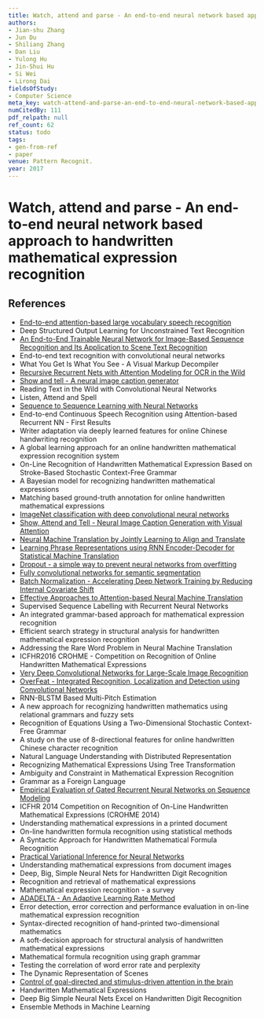 ```yaml
---
title: Watch, attend and parse - An end-to-end neural network based approach to handwritten mathematical expression recognition
authors:
- Jian-shu Zhang
- Jun Du
- Shiliang Zhang
- Dan Liu
- Yulong Hu
- Jin-Shui Hu
- Si Wei
- Lirong Dai
fieldsOfStudy:
- Computer Science
meta_key: watch-attend-and-parse-an-end-to-end-neural-network-based-approach-to-handwritten-mathematical-expression-recognition
numCitedBy: 111
pdf_relpath: null
ref_count: 62
status: todo
tags:
- gen-from-ref
- paper
venue: Pattern Recognit.
year: 2017
---
```


# Watch, attend and parse - An end-to-end neural network based approach to handwritten mathematical expression recognition

## References

- [End-to-end attention-based large vocabulary speech recognition](./end-to-end-attention-based-large-vocabulary-speech-recognition.md)
- Deep Structured Output Learning for Unconstrained Text Recognition
- [An End-to-End Trainable Neural Network for Image-Based Sequence Recognition and Its Application to Scene Text Recognition](./an-end-to-end-trainable-neural-network-for-image-based-sequence-recognition-and-its-application-to-scene-text-recognition.md)
- End-to-end text recognition with convolutional neural networks
- What You Get Is What You See - A Visual Markup Decompiler
- [Recursive Recurrent Nets with Attention Modeling for OCR in the Wild](./recursive-recurrent-nets-with-attention-modeling-for-ocr-in-the-wild.md)
- [Show and tell - A neural image caption generator](./show-and-tell-a-neural-image-caption-generator.md)
- Reading Text in the Wild with Convolutional Neural Networks
- Listen, Attend and Spell
- [Sequence to Sequence Learning with Neural Networks](./sequence-to-sequence-learning-with-neural-networks.md)
- End-to-end Continuous Speech Recognition using Attention-based Recurrent NN - First Results
- Writer adaptation via deeply learned features for online Chinese handwriting recognition
- A global learning approach for an online handwritten mathematical expression recognition system
- On-Line Recognition of Handwritten Mathematical Expression Based on Stroke-Based Stochastic Context-Free Grammar
- A Bayesian model for recognizing handwritten mathematical expressions
- Matching based ground-truth annotation for online handwritten mathematical expressions
- [ImageNet classification with deep convolutional neural networks](./imagenet-classification-with-deep-convolutional-neural-networks.md)
- [Show, Attend and Tell - Neural Image Caption Generation with Visual Attention](./show-attend-and-tell-neural-image-caption-generation-with-visual-attention.md)
- [Neural Machine Translation by Jointly Learning to Align and Translate](./neural-machine-translation-by-jointly-learning-to-align-and-translate.md)
- [Learning Phrase Representations using RNN Encoder-Decoder for Statistical Machine Translation](./learning-phrase-representations-using-rnn-encoder-decoder-for-statistical-machine-translation.md)
- [Dropout - a simple way to prevent neural networks from overfitting](./dropout-a-simple-way-to-prevent-neural-networks-from-overfitting.md)
- [Fully convolutional networks for semantic segmentation](./fully-convolutional-networks-for-semantic-segmentation.md)
- [Batch Normalization - Accelerating Deep Network Training by Reducing Internal Covariate Shift](./batch-normalization-accelerating-deep-network-training-by-reducing-internal-covariate-shift.md)
- [Effective Approaches to Attention-based Neural Machine Translation](./effective-approaches-to-attention-based-neural-machine-translation.md)
- Supervised Sequence Labelling with Recurrent Neural Networks
- An integrated grammar-based approach for mathematical expression recognition
- Efficient search strategy in structural analysis for handwritten mathematical expression recognition
- Addressing the Rare Word Problem in Neural Machine Translation
- ICFHR2016 CROHME - Competition on Recognition of Online Handwritten Mathematical Expressions
- [Very Deep Convolutional Networks for Large-Scale Image Recognition](./very-deep-convolutional-networks-for-large-scale-image-recognition.md)
- [OverFeat - Integrated Recognition, Localization and Detection using Convolutional Networks](./overfeat-integrated-recognition-localization-and-detection-using-convolutional-networks.md)
- RNN-BLSTM Based Multi-Pitch Estimation
- A new approach for recognizing handwritten mathematics using relational grammars and fuzzy sets
- Recognition of Equations Using a Two-Dimensional Stochastic Context-Free Grammar
- A study on the use of 8-directional features for online handwritten Chinese character recognition
- Natural Language Understanding with Distributed Representation
- Recognizing Mathematical Expressions Using Tree Transformation
- Ambiguity and Constraint in Mathematical Expression Recognition
- Grammar as a Foreign Language
- [Empirical Evaluation of Gated Recurrent Neural Networks on Sequence Modeling](./empirical-evaluation-of-gated-recurrent-neural-networks-on-sequence-modeling.md)
- ICFHR 2014 Competition on Recognition of On-Line Handwritten Mathematical Expressions (CROHME 2014)
- Understanding mathematical expressions in a printed document
- On-line handwritten formula recognition using statistical methods
- A Syntactic Approach for Handwritten Mathematical Formula Recognition
- [Practical Variational Inference for Neural Networks](./practical-variational-inference-for-neural-networks.md)
- Understanding mathematical expressions from document images
- Deep, Big, Simple Neural Nets for Handwritten Digit Recognition
- Recognition and retrieval of mathematical expressions
- Mathematical expression recognition - a survey
- [ADADELTA - An Adaptive Learning Rate Method](./adadelta-an-adaptive-learning-rate-method.md)
- Error detection, error correction and performance evaluation in on-line mathematical expression recognition
- Syntax-directed recognition of hand-printed two-dimensional mathematics
- A soft-decision approach for structural analysis of handwritten mathematical expressions
- Mathematical formula recognition using graph grammar
- Testing the correlation of word error rate and perplexity
- The Dynamic Representation of Scenes
- [Control of goal-directed and stimulus-driven attention in the brain](./control-of-goal-directed-and-stimulus-driven-attention-in-the-brain.md)
- Handwritten Mathematical Expressions
- Deep Big Simple Neural Nets Excel on Handwritten Digit Recognition
- Ensemble Methods in Machine Learning
